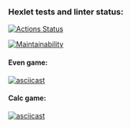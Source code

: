 ### Hexlet tests and linter status:
[![Actions Status](https://github.com/sokoloff-rv/php-project-lvl1/workflows/hexlet-check/badge.svg)](https://github.com/sokoloff-rv/php-project-lvl1/actions)

[![Maintainability](https://api.codeclimate.com/v1/badges/0344a74abb4a867ac0dc/maintainability)](https://codeclimate.com/github/sokoloff-rv/php-project-lvl1/maintainability)

#### Even game:
[![asciicast](https://asciinema.org/a/HuQrxf1YM4bYtmT0ypPqUhCGj.svg)](https://asciinema.org/a/HuQrxf1YM4bYtmT0ypPqUhCGj)

#### Calc game:
[![asciicast](https://asciinema.org/a/597200.svg)](https://asciinema.org/a/597200)
